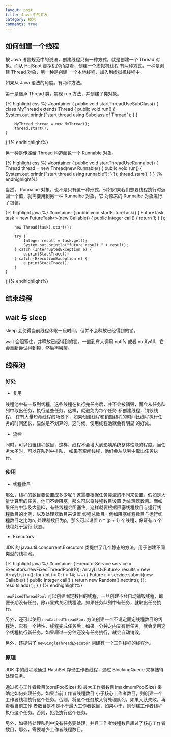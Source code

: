 ```yaml
---
layout: post
title: Java 中的并发
category: 技术
comments: true
---
```



## 如何创建一个线程

按 Java 语言规范中的说法，创建线程只有一种方式，就是创建一个 Thread 对象。而从 HotSpot 虚拟机的角度看，创建一个虚拟机线程
有两种方式，一种是创建 Thread 对象，另一种是创建 一个本地线程，加入到虚拟机线程中。

如果从 Java 语法的角度。有两种方法。

第一是继承 Thread 类，实现 run 方法，并创建子类对象。

{% highlight css %}
#container {
	public void startThreadUseSubClass() {
		class MyThread extends Thread {
			public void run() {
				System.out.println("start thread using Subclass of Thread");
			}
		}

		MyThread thread = new MyThread();
		thread.start();
	}
}
{% endhighlight%}

另一种是传递给 Thread 构造函数一个 Runnable 对象。

{% highlight css %}
#container {
	public void startThreadUseRunnalbe() {
		Thread thread = new Thread(new Runnable() {
			public void run() {
				System.out.println("start thread using runnable");
			}
		});
		thread.start();
	}
}
{% endhighlight%}

当然， Runnalbe 对象，也不是只有这一种形式，例如如果我们想要线程执行时返回一个值，就需要用到另一种 Runnalbe 对象，它
对原来的 Runnalbe 对象进行了包装。

{% highlight java %}
#container {
	public void startFutureTask() {
		FutureTask<Integer> task = new FutureTask<>(new Callable<Integer>() {
			public Integer call() {
				return 1;
			}
		});

		new Thread(task).start();

		try {
			Integer result = task.get();
			System.out.println("future result " + result);
		} catch (InterruptedException e) {
			e.printStackTrace();
		} catch (ExecutionException e) {
			e.printStackTrace();
		}
	}
}
{% endhighlight%}

## 结束线程

## wait 与 sleep

sleep 会使得当前线程休眠一段时间，但并不会释放已经得到的锁。

wait 会阻塞住，并释放已经得到的锁。一直到有人调用 notify 或者 notifyAll，它会重新尝试得到锁，然后再唤醒。

## 线程池 

### 好处

* 复用

线程池中有一系列线程，这些线程在执行完任务后，并不会被销毁，而会从任务队列中取出任务，执行这些任务。这样，就避免为每个任务
都创建线程，销毁线程。 在有大量短命线程的场景下，如果创建线程和销毁线程的时间比线程执行任务的时间还长，显然是不划算的，这时候，使用线程池就会有明显
的好处。

* 流控

同时，可以设置线程数目，这样，线程不会增大到影响系统整体性能的程度。当任务太多时，可以在队列中排队，
如果有空闲线程，他们会从队列中取出任务执行。

### 使用

* 线程数目

那么，线程的数目要设置成多少呢？这需要根据任务类型的不同来设置，假如是大量计算型的任务，他们不会阻塞，那么可以将线程数目设置
为处理器数目。而如果任务中涉及大量IO，有些线程会阻塞住，这样就要根据阻塞线程数目与运行线程数目的比例，以及处理器数目来设置
线程总数目。例如阻塞线程数目与运行线程数目之比为n, 处理器数目为p，那么可以设置 n * (p + 1) 个线程，保证有 n 个线程处于运行
状态。

* Executors

JDK 的 java.util.concurrent.Executors 类提供了几个静态的方法，用于创建不同类型的线程池。

{% highlight java %}
#container {
	ExecutorService service = Executors.newFixedThreadPool(10);
	ArrayList<Future<Integer>> results = new ArrayList<>();
	for (int i = 0; i < 14; i++) {
		Future<Integer> r = service.submit(new Callable<Integer>() {
			public Integer call() {
			return new Random().nextInt();
		});
		results.add(r);
	}
}
{% endhighlight%}

`newFixedThreadPool` 可以创建固定数目的线程，一旦创建不会自动销毁线程，即便长期没有任务。除非显式关闭线程池。如果任务队列中有任务，就取出任务执行。

另外，还可以使用 `newCachedThreadPool` 方法创建一个不设定固定线程数目的线程池，它有一个特性，线程完成任务后，如果一分钟之内又有新任务，就会复用这个线程执行新任务。如果超过一分钟还没有任务执行，就会自动销毁。

另外，还提供了 `newSingleThreadExecutor` 创建有一个工作线程的线程池。

### 原理 

JDK 中的线程池通过 HashSet 存储工作者线程，通过 BlockingQueue 来存储待处理任务。

通过核心工作者数目(corePoolSize) 和 最大工作者数目(maximumPoolSize) 来确定如何处理任务。如果当前工作者线程数目
小于核心工作者数目，则创建一个工作者线程执行这个任务。否则，将这个任务放入待处理队列。如果入队失败，再看看当前工作
者数目是不是小于最大工作者数目，如果小于，则创建工作者线程执行这个任务。否则，拒绝执行这个任务。

另外，如果待处理队列中没有任务要处理，并且工作者线程数目超过了核心工作者数目，那么，需要减少工作者线程数目。
